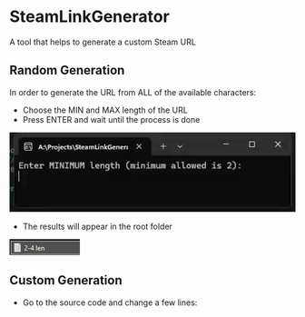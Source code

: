 # SteamLinkGenerator
A tool that helps to generate a custom Steam URL

## Random Generation
In order to generate the URL from ALL of the available characters:

- Choose the MIN and MAX length of the URL
- Press ENTER and wait until the process is done

![PROCESS](Media/gif.gif)

- The results will appear in the root folder
  
![OUTPUT](Media/output.png)

## Custom Generation
- Go to the source code and change a few lines:
